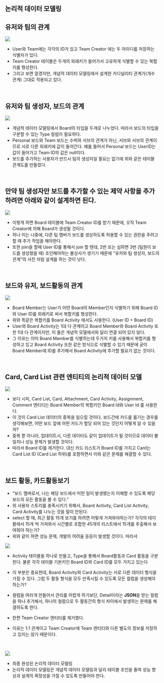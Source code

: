 논리적 데이터 모델링
-

유저와 팀의 관계
-

![](./img/logicalModeling/1.png)

* User와 Team에는 각각의 ID가 있고 Team Creator 에는 두 아이디를 저장하는 식별자가 있다.
* Team Creator 테이블은 두개의 외래키가 들어가서 고유하게 식별할 수 있는 복합키를 형성한다.
* 그리고 보면 알겠지만, 개념적 데이터 모델링에서 설계한 카디널리티 관계가(개수 관계) 그대로 적용되고 있다.


<br/>

유저와 팀 생성자, 보드의 관계
-

![](./img/logicalModeling/2.png)

* 개념적 데이터 모델링에서 Board의 타입을 두개로 나누었다. 따라서 보드의 타입을 구분할 수 있는 Type 컬럼이 필요하다.
* Personal 보드와 Team 보드는 수퍼와 서브의 관계가 아닌, 서브와 서브의 관계이므로 서로 다른 외래키에 값이 들어간다. 예를 들어서 Personal 보드는 UserID는 값이 들어가고 Team ID의 값은 null이다.
* 보드를 추가하는 사용자가 반드시 팀의 생성자일 필요는 없기에 위와 같은 테이블 관계도를 만들었다.


<br/>

만약 팀 생성자만 보드를 추가할 수 있는 제약 사항을 추가하려면 아래와 같이 설계하면 된다.
-
![](./img/logicalModeling/3.png)
* 이렇게 하면 Board 테이블에 Team Creator ID를 받기 때문에, 오직 Team Creator에 의해 Board가 생성될 것이다. 
* 허나 이는 나중에, 다른 팀 멤버가 보드를 생성하도록 허용할 수 있는 권한을 주려고 할 때 추가 작업을 해야한다.
* 또한 join을 할때 User ID를 통해서 join 할 텐데, 2번 또는 심하면 3번 (팀원이 보드를 생성했을 때) 조인해야하는 불상사가 생기기 때문에 "유저와 팀 생성자, 보드의 관계"의 사진 처럼 설계를 하는 것이 낫다.


<br/>

보드와 유저, 보드활동의 관계
-

![](./img/logicalModeling/4.png)
* Board Member는 User가 어떤 Board의 Member인지 식별하기 위해 Board ID와 User ID를 외래키로 써서 복합키를 형성한다.
* 위와 똑같은 복합키를 Board Activity 에서도 사용한다. (User ID + Board ID)
* User와 Board Activity는 1대 다 관계이고 Board Member와 Board Activity 또한 1대 다 관계이지만, 이 둘은 개념적 모델에서와 달리 연결 되어 있지 않다.
* 그 이유는 이미 Board Member를 식별하는데 두가지 키를 사용해서 복합키를 형성하고 있고 Board Activity 또한 같은 방식으로 식별할 수 있기 때문에 굳이 Board Member에 ID를 추가해서 Board Activity에 추가할 필요가 없는 것이다.



<br/>

Card, Card List 관련 엔티티의 논리적 데이터 모델
-
![](./img/logicalModeling/5.png)
* 보다 시피, Card List, Card, Attachment, Card Activity, Assignment, Comment 엔티티는 Board Member의 복합키인 Board Id와 User Id 를 사용한다.
* 이 것이 Card List 데이터의 중복을 일으킬 것이다. 보드간에 카드를 옮기는 경우를 생각해보면, 어떤 보드 앞에 어떤 카드가 할당 되어 있는 것인지 어떻게 알 수 있을까?
* 중복 뿐 아니라, 업데이트시, 다른 데이터도 같이 업데이트가 될 것이므로 데이터 불일치나 성능 문제가 발생할 것이다.
* 따라서 Board ID를 제거한다. 대신 카드 리스트가 Board ID를 가지고 Card는 Card List ID (Card List 하위)를 포함하면서 이와 같은 문제를 해결할 수 있다.


<br/>


보드 활동, 카드활동보기
-
* "보드 멤버로서, 나는 해당 보드에서 어떤 일이 발생했는지 이해할 수 있도록 해당 보드의 모든 활동을 볼 수 있다." 
* 위 사용자 스토리를 충족시키기 위해서, Board Activity, Card List Activity, Card Activity를 나누는 것을 말이 안된다.
* select 할 때, 최근 활동 15개 보기를 하려면 어떻게 가져와야하는가? 각각의 테이블에서 15개 씩 가져와서 시간별로 조합한 45개의 리스트에서 15개를 추출해서 보여줘야 하는가?
* 위와 같이 하면 성능 문제, 개발의 어려움 등등이 발생할 것이다. 따라서

![](./img/logicalModeling/6.png)
* Activity 테이블을 하나로 만들고, Type을 통해서 Board활동과 Card 활동을 구분한다. 불론 각각 테이블 기본키인 Board ID와 Card ID를 모두 가지고 있는다
* 이 부분은 중요한데, Board Activity와 Card Activity는 서로 다른 데이터 형식을 가질 수 있다. 그럼 두 활동 형식을 모두 만족시킬 수 있도록 모든 컬럼을 생성해야 하는가?
* 컬럼을 여러개 만들어서 관리를 어렵게 하기보단, Detail이라는 **JSON**을 받는 컬럼을 하나 추가해서, 하나의 컬럼으로  두 활동간의 형식 차이에서 발생하는 문제를 해결하도록 한다.

* 한편 Team Creator 엔티티를 제거했다. 
* 이유는 1:1 관계이고 Team Creator에 Team 엔티티와 다른 별도의 정보를 저장하고 있지는 않기 때문이다.




<br/>

![](./img/logicalModeling/7.png)

* 최종 완성된 논리적 데이터 모델링
* 논리적 데이터 모델링은 개념적 데이터 모델링과 달리 테이블 조인을 줄여 성능 향상과 설계의 확장성을 가질 수 있도록 만들어야 한다.

